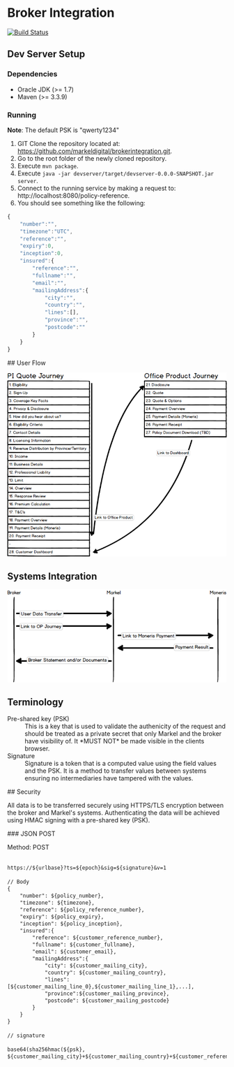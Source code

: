 # Broker Integration

[![Build Status](https://travis-ci.org/markeldigital/brokerintegration.svg?branch=master)](https://travis-ci.org/markeldigital/brokerintegration)

## Dev Server Setup

### Dependencies

- Oracle JDK (>= 1.7)
- Maven (>= 3.3.9)

### Running

**Note**: The default PSK is "qwerty1234"

1. GIT Clone the repository located at: https://github.com/markeldigital/brokerintegration.git.
2. Go to the root folder of the newly cloned repository.
3. Execute `mvn package`.
4. Execute `java -jar devserver/target/devserver-0.0.0-SNAPSHOT.jar server`.
5. Connect to the running service by making a request to: http://localhost:8080/policy-reference.
6. You should see something like the following:

```javascript
{
    "number":"",
    "timezone":"UTC",
    "reference":"",
    "expiry":0,
    "inception":0,
    "insured":{
        "reference":"",
        "fullname":"",
        "email":"",
        "mailingAddress":{
            "city":"",
            "country":"",
            "lines":[],
            "province":"",
            "postcode":""
        }
    }
}
```


## User Flow

![Quote Journeys](QuoteJourneys.png)

## Systems Integration

![Systems Integration](SystemsIntegration.png)

## Terminology

<dl>
  <dt>Pre-shared key (PSK)</dt>
  <dd>This is a key that is used to validate the authenicity of the request and should be treated as a private secret that only Markel and the broker have visibility of. It *MUST NOT* be made visible in the clients browser.</dd>
  <dt>Signature</dt>
  <dd>Signature is a token that is a computed value using the field values and the PSK. It is a method to transfer values between systems ensuring no intermediaries have tampered with the values.</dd>
</dl>

## Security

All data is to be transferred securely using HTTPS/TLS encryption between the broker and Markel's systems. Authenticating the data will be achieved using HMAC signing with a pre-shared key (PSK).

### JSON POST

Method: POST

<pre><code>
https://${urlbase}?ts=${epoch}&sig=${signature}&v=1

// Body
{
    "number": ${policy_number},
    "timezone": ${timezone},
    "reference": ${policy_reference_number},
    "expiry": ${policy_expiry},
    "inception": ${policy_inception},
    "insured":{
        "reference": ${customer_reference_number},
        "fullname": ${customer_fullname},
        "email": ${customer_email},
        "mailingAddress":{
            "city": ${customer_mailing_city},
            "country": ${customer_mailing_country},
            "lines":[${customer_mailing_line_0},${customer_mailing_line_1},...],
            "province":${customer_mailing_province},
            "postcode": ${customer_mailing_postcode}
        }
    }
}

// signature

base64(sha256hmac(${psk}, ${customer_mailing_city}+${customer_mailing_country}+${customer_reference_number}+${policy_expiry}+${policy_inception}+${customer_email}+${customer_fullname}+${customer_mailing_line_0}+${customer_mailing_line_1}+${policy_number}+${policy_reference_number}+${customer_mailing_postcode}+${customer_mailing_province}))
</code></pre>
